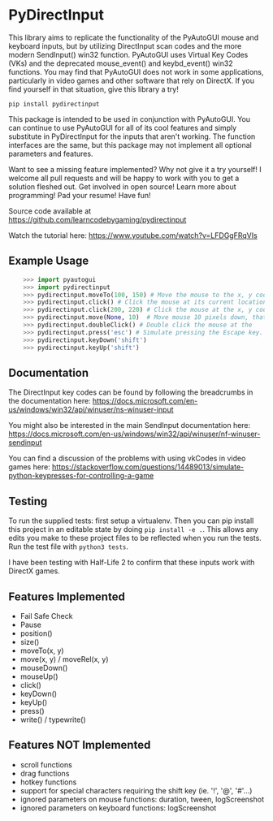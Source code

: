 # PyDirectInput

This library aims to replicate the functionality of the PyAutoGUI mouse and keyboard inputs, but by utilizing DirectInput scan codes and the more modern SendInput() win32 function. PyAutoGUI uses Virtual Key Codes (VKs) and the deprecated mouse_event() and keybd_event() win32 functions. You may find that PyAutoGUI does not work in some applications, particularly in video games and other software that rely on DirectX. If you find yourself in that situation, give this library a try!

`pip install pydirectinput`

This package is intended to be used in conjunction with PyAutoGUI. You can continue to use PyAutoGUI for all of its cool features and simply substitute in PyDirectInput for the inputs that aren't working. The function interfaces are the same, but this package may not implement all optional parameters and features.

Want to see a missing feature implemented? Why not give it a try yourself! I welcome all pull requests and will be happy to work with you to get a solution fleshed out. Get involved in open source! Learn more about programming! Pad your resume! Have fun!

Source code available at https://github.com/learncodebygaming/pydirectinput

Watch the tutorial here: https://www.youtube.com/watch?v=LFDGgFRqVIs

## Example Usage

```python
    >>> import pyautogui
    >>> import pydirectinput
    >>> pydirectinput.moveTo(100, 150) # Move the mouse to the x, y coordinates 100, 150.
    >>> pydirectinput.click() # Click the mouse at its current location.
    >>> pydirectinput.click(200, 220) # Click the mouse at the x, y coordinates 200, 220.
    >>> pydirectinput.move(None, 10)  # Move mouse 10 pixels down, that is, move the mouse relative to its current position.
    >>> pydirectinput.doubleClick() # Double click the mouse at the
    >>> pydirectinput.press('esc') # Simulate pressing the Escape key.
    >>> pydirectinput.keyDown('shift')
    >>> pydirectinput.keyUp('shift')
```

## Documentation

The DirectInput key codes can be found by following the breadcrumbs in the documentation here: https://docs.microsoft.com/en-us/windows/win32/api/winuser/ns-winuser-input

You might also be interested in the main SendInput documentation here: https://docs.microsoft.com/en-us/windows/win32/api/winuser/nf-winuser-sendinput

You can find a discussion of the problems with using vkCodes in video games here: https://stackoverflow.com/questions/14489013/simulate-python-keypresses-for-controlling-a-game

## Testing

To run the supplied tests: first setup a virtualenv. Then you can pip install this project in an editable state by doing `pip install -e .`. This allows any edits you make to these project files to be reflected when you run the tests. Run the test file with `python3 tests`.

I have been testing with Half-Life 2 to confirm that these inputs work with DirectX games.

## Features Implemented

- Fail Safe Check
- Pause
- position()
- size()
- moveTo(x, y)
- move(x, y) / moveRel(x, y)
- mouseDown()
- mouseUp()
- click()
- keyDown()
- keyUp()
- press()
- write() / typewrite()

## Features NOT Implemented

- scroll functions
- drag functions
- hotkey functions
- support for special characters requiring the shift key (ie. '!', '@', '#'...)
- ignored parameters on mouse functions: duration, tween, logScreenshot
- ignored parameters on keyboard functions: logScreenshot
